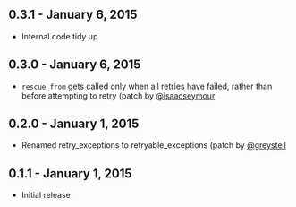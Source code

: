 ## 0.3.1 - January 6, 2015

- Internal code tidy up

## 0.3.0 - January 6, 2015

- `rescue_from` gets called only when all retries have failed, rather than before attempting to retry (patch by [@isaacseymour](https://github.com/isaacseymour)

## 0.2.0 - January 1, 2015

- Renamed retry_exceptions to retryable_exceptions (patch by [@greysteil](https://github.com/greysteil)

## 0.1.1 - January 1, 2015

- Initial release
